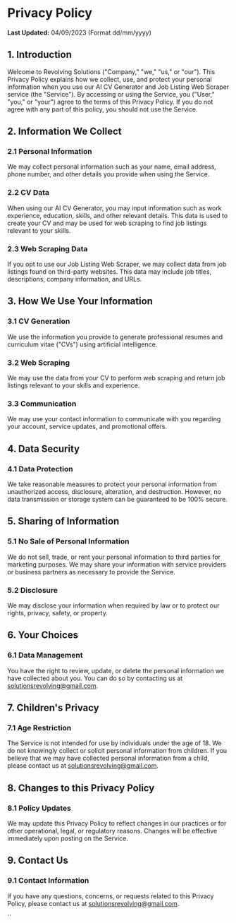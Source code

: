 # Privacy Policy

**Last Updated:** 04/09/2023 (Format dd/mm/yyyy)

## 1. Introduction

Welcome to Revolving Solutions ("Company," "we," "us," or "our"). This Privacy Policy explains how we collect, use, and protect your personal information when you use our AI CV Generator and Job Listing Web Scraper service (the "Service"). By accessing or using the Service, you ("User," "you," or "your") agree to the terms of this Privacy Policy. If you do not agree with any part of this policy, you should not use the Service.

## 2. Information We Collect

### 2.1 Personal Information

We may collect personal information such as your name, email address, phone number, and other details you provide when using the Service.

### 2.2 CV Data

When using our AI CV Generator, you may input information such as work experience, education, skills, and other relevant details. This data is used to create your CV and may be used for web scraping to find job listings relevant to your skills.

### 2.3 Web Scraping Data

If you opt to use our Job Listing Web Scraper, we may collect data from job listings found on third-party websites. This data may include job titles, descriptions, company information, and URLs.

## 3. How We Use Your Information

### 3.1 CV Generation

We use the information you provide to generate professional resumes and curriculum vitae ("CVs") using artificial intelligence.

### 3.2 Web Scraping

We may use the data from your CV to perform web scraping and return job listings relevant to your skills and experience.

### 3.3 Communication

We may use your contact information to communicate with you regarding your account, service updates, and promotional offers.

## 4. Data Security

### 4.1 Data Protection

We take reasonable measures to protect your personal information from unauthorized access, disclosure, alteration, and destruction. However, no data transmission or storage system can be guaranteed to be 100% secure.

## 5. Sharing of Information

### 5.1 No Sale of Personal Information

We do not sell, trade, or rent your personal information to third parties for marketing purposes. We may share your information with service providers or business partners as necessary to provide the Service.

### 5.2 Disclosure

We may disclose your information when required by law or to protect our rights, privacy, safety, or property.

## 6. Your Choices

### 6.1 Data Management

You have the right to review, update, or delete the personal information we have collected about you. You can do so by contacting us at solutionsrevolving@gmail.com.

## 7. Children's Privacy

### 7.1 Age Restriction

The Service is not intended for use by individuals under the age of 18. We do not knowingly collect or solicit personal information from children. If you believe that we may have collected personal information from a child, please contact us at solutionsrevolving@gmail.com.

## 8. Changes to this Privacy Policy

### 8.1 Policy Updates

We may update this Privacy Policy to reflect changes in our practices or for other operational, legal, or regulatory reasons. Changes will be effective immediately upon posting on the Service.

## 9. Contact Us

### 9.1 Contact Information

If you have any questions, concerns, or requests related to this Privacy Policy, please contact us at solutionsrevolving@gmail.com.










``

```

